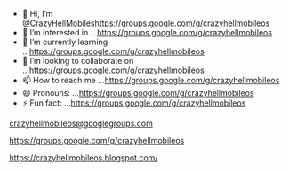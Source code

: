 - 👋 Hi, I’m [@CrazyHellMobileshttps://groups.google.com/g/crazyhellmobileos](https://groups.google.com/g/crazyhellmobileos)
- 👀 I’m interested in ...https://groups.google.com/g/crazyhellmobileos
- 🌱 I’m currently learning ...https://groups.google.com/g/crazyhellmobileos
- 💞️ I’m looking to collaborate on ...https://groups.google.com/g/crazyhellmobileos
- 📫 How to reach me ...https://groups.google.com/g/crazyhellmobileos
- 😄 Pronouns: ...https://groups.google.com/g/crazyhellmobileos
- ⚡ Fun fact: ...https://groups.google.com/g/crazyhellmobileos

<!---
CrazyHellMobiles/CrazyHellMobiles is a ✨ special ✨ repository because its `README.md` (this file) appears on your GitHub profile.
You can click the Preview link to take a look at your changes.
--->


crazyhellmobileos@googlegroups.com

https://groups.google.com/g/crazyhellmobileos

https://crazyhellmobileos.blogspot.com/
